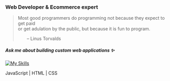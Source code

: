 ### Web Developer & Ecommerce expert

>Most good programmers do programming not because they expect to get paid <br />
or get adulation by the public, but because it is fun to program.
>
>  – Linus Torvalds


##### Ask me about building custom web applications ✨


[![My Skills](https://skillicons.dev/icons?i=js,html,css)](https://github.com/robertburke2) 

JavaScript | HTML | CSS


